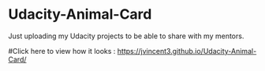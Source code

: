 # Udacity-Animal-Card
Just uploading my Udacity projects to be able to share with my mentors.

#Click here to view how it looks :
  https://jvincent3.github.io/Udacity-Animal-Card/

